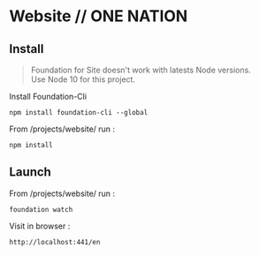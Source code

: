 # Website // ONE NATION

## Install

> Foundation for Site doesn't work with latests Node versions.  
> Use Node 10 for this project.

Install Foundation-Cli

    npm install foundation-cli --global
    
From /projects/website/ run :

    npm install

## Launch

From /projects/website/ run :
 
    foundation watch
    
Visit in browser :
 
    http://localhost:441/en